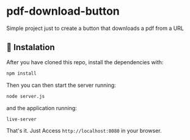 # pdf-download-button
Simple project just to create a button that downloads a pdf from a URL

## 🔧 Instalation
After you have cloned this repo, install the dependencies with:

```bash
npm install
```

Then you can then start the server running:

```bash
node server.js
```

and the application running:

```bash
live-server
```

That's it. Just Access `http://localhost:8080` in your browser.
